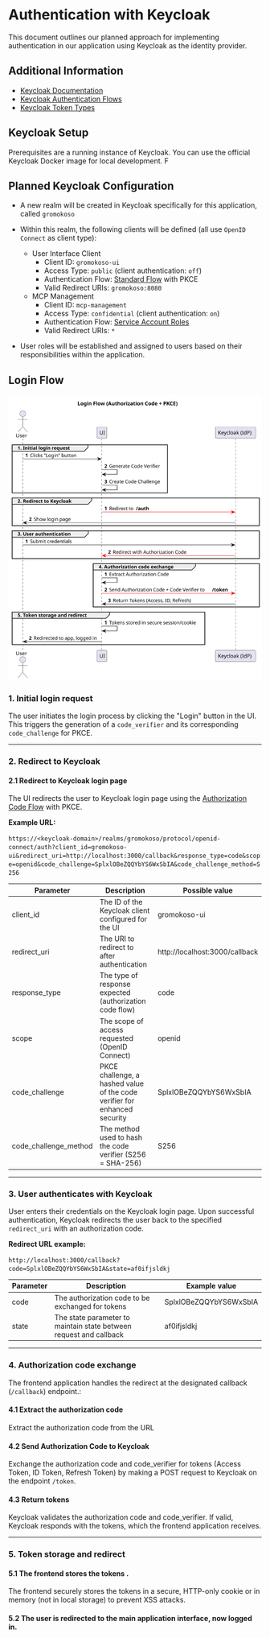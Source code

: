 # Authentication with Keycloak

This document outlines our planned approach for implementing authentication in our application using Keycloak as the identity provider. 

## Additional Information
- [Keycloak Documentation](https://www.keycloak.org/documentation)
- [Keycloak Authentication Flows](./keycloak_authentication_flows.md)
- [Keycloak Token Types](./keycloak_token_types.md)

## Keycloak Setup
Prerequisites are a running instance of Keycloak. You can use the official Keycloak Docker image for local development.
F
## Planned Keycloak Configuration

- A new realm will be created in Keycloak specifically for this application, called `gromokoso`
- Within this realm, the following clients will be defined (all use `OpenID Connect` as client type):
    - User Interface Client
        - Client ID: `gromokoso-ui`
        - Access Type: `public` (client authentication: `off`)
        - Authentication Flow: [Standard Flow](./keycloak_authentication_flows.md#standard-flow-authorization-code-flow) with PKCE
        - Valid Redirect URIs: `gromokoso:8080`
    <!-- - API Management
        - Client ID: `api-management`
        - Access Type: `confidential` (client authentication: `on`)
        - Valid Redirect URIs: `http://localhost:8000/*`    
    - User Management
        - Client ID: `user-management`
        - Access Type: `confidential` (client authentication: `on`)
        - Valid Redirect URIs: `http://localhost:8001/*` -->
    - MCP Management
        - Client ID: `mcp-management`
        - Access Type: `confidential` (client authentication: `on`)
        - Authentication Flow: [Service Account Roles](./keycloak_authentication_flows.md#service-account-roles-client-credentials-flow)
        - Valid Redirect URIs: `*`
    

- User roles will be established and assigned to users based on their responsibilities within the application.

## Login Flow

![Login Flow](./login_flow.svg)


### 1. Initial login request
The user initiates the login process by clicking the "Login" button in the UI. This triggers the generation of a `code_verifier` and its corresponding `code_challenge` for PKCE.


---
### 2. Redirect to Keycloak

#### 2.1 Redirect to Keycloak login page
The UI redirects the user to Keycloak login page using the [Authorization Code Flow](keycloak_authentication_flows.md#standard-flow-authorization-code-flow) with PKCE.

**Example URL:**

```https://<keycloak-domain>/realms/gromokoso/protocol/openid-connect/auth?client_id=gromokoso-ui&redirect_uri=http://localhost:3000/callback&response_type=code&scope=openid&code_challenge=SplxlOBeZQQYbYS6WxSbIA&code_challenge_method=S256```


| Parameter             | Description                                                               | Possible value                 |
| --------------------- | ------------------------------------------------------------------------- | ------------------------------ |
| client_id             | The ID of the Keycloak client configured for the UI                       | gromokoso-ui                   |
| redirect_uri          | The URI to redirect to after authentication                               | http://localhost:3000/callback |
| response_type         | The type of response expected (authorization code flow)                   | code                           |
| scope                 | The scope of access requested (OpenID Connect)                            | openid                         |
| code_challenge        | PKCE challenge, a hashed value of the code verifier for enhanced security | SplxlOBeZQQYbYS6WxSbIA          |
| code_challenge_method | The method used to hash the code verifier (S256 = SHA-256)                | S256                           |

---
### 3. User authenticates with Keycloak
User enters their credentials on the Keycloak login page. Upon successful authentication, Keycloak redirects the user back to the specified `redirect_uri` with an authorization code.

**Redirect URL example:**

```http://localhost:3000/callback?code=SplxlOBeZQQYbYS6WxSbIA&state=af0ifjsldkj```

| Parameter | Description                                                        | Example value          |
| --------- | ------------------------------------------------------------------ | ---------------------- |
| code      | The authorization code to be exchanged for tokens                  | SplxlOBeZQQYbYS6WxSbIA |
| state     | The state parameter to maintain state between request and callback | af0ifjsldkj            |



---
### 4. Authorization code exchange
The frontend application handles the redirect at the designated callback (``/callback``) endpoint.:

#### 4.1 Extract the authorization code
Extract the authorization code from the URL

#### 4.2 Send Authorization Code to Keycloak
Exchange the authorization code and code_verifier for tokens (Access Token, ID Token, Refresh Token) by making a POST request to Keycloak on the endpoint `/token`.

#### 4.3 Return tokens
Keycloak validates the authorization code and code_verifier. If valid, Keycloak responds with the tokens, which the frontend application receives.


---
### 5. Token storage and redirect

#### 5.1 The frontend stores the tokens .
The frontend securely stores the tokens in a secure, HTTP-only cookie or in memory (not in local storage) to prevent XSS attacks.

#### 5.2 The user is redirected to the main application interface, now logged in.



